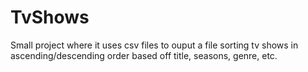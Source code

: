 # TvShows
Small project where it uses csv files to ouput a file sorting tv shows in ascending/descending order based off title, seasons, genre, etc.
